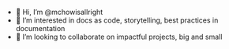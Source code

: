 - 👋 Hi, I’m @mchowisallright
- 👀 I’m interested in docs as code, storytelling, best practices in documentation
- 💞️ I’m looking to collaborate on impactful projects, big and small

<!---
mchowisallright/mchowisallright is a ✨ special ✨ repository because its `README.md` (this file) appears on your GitHub profile.
You can click the Preview link to take a look at your changes.
--->

